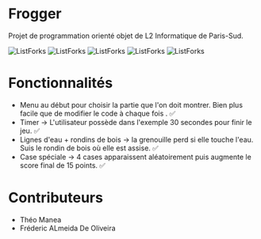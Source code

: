 # Frogger
Projet de programmation orienté objet de L2 Informatique de Paris-Sud.

![ListForks](https://forthebadge.com/images/badges/built-with-love.svg)
![ListForks](https://forthebadge.com/images/badges/made-with-java.svg)
![ListForks](https://forthebadge.com/images/badges/open-source.svg)
![ListForks](https://forthebadge.com/images/badges/uses-git.svg)
![ListForks](https://forthebadge.com/images/badges/winter-is-coming.svg)

# Fonctionnalités 

  - Menu au début pour choisir la partie que l'on doit montrer. Bien plus facile que de modifier le code à chaque fois . :white_check_mark:
  - Timer -> L'utilisateur possède dans l'exemple 30 secondes pour finir le jeu. :white_check_mark:
  - Lignes d'eau + rondins de bois -> la grenouille perd si elle touche l'eau. Suis le rondin de bois où elle est assise. :white_check_mark:
  - Case spéciale -> 4 cases apparaissent aléatoirement puis augmente le score final de 15 points. :white_check_mark:

# Contributeurs 
  - Théo Manea
  - Fréderic ALmeida De Oliveira
  

